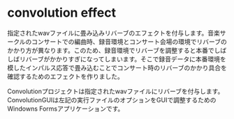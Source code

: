 convolution effect
===========

指定されたwavファイルに畳み込みリバーブのエフェクトを付与します。音楽サークルのコンサートでの編曲時、録音環境とコンサート会場の環境でリバーブのかかり方が異なります。このため、録音環境でリバーブを調整すると本番でしばしばリバーブがかかりすぎになってしまいます。そこで録音データに本番環境を模したインパルス応答で畳み込むことでコンサート時のリバーブのかかり具合を確認するためのエフェクトを作りました。

Convolutionプロジェクトは指定されたwavファイルにリバーブを付与します。ConvolutionGUIは左記の実行ファイルのオプションをGUIで調整するためのWindowns Formsアプリケーションです。
